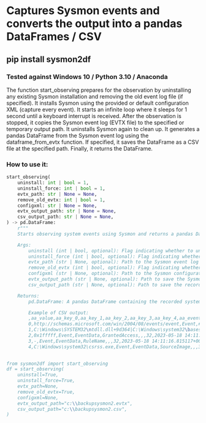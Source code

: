 # Captures Sysmon events and converts the output into a pandas DataFrames / CSV

## pip install sysmon2df

### Tested against Windows 10 / Python 3.10 / Anaconda


The function start_observing prepares for the observation by uninstalling any existing Sysmon installation and removing the old event log file (if specified).
It installs Sysmon using the provided or default configuration XML (capture every event).
It starts an infinite loop where it sleeps for 1 second until a keyboard interrupt is received.
After the observation is stopped, it copies the Sysmon event log (EVTX file) to the specified or temporary output path.
It uninstalls Sysmon again to clean up.
It generates a pandas DataFrame from the Sysmon event log using the dataframe_from_evtx function.
If specified, it saves the DataFrame as a CSV file at the specified path.
Finally, it returns the DataFrame.


### How to use it:

```python
start_observing(
    uninstall: int | bool = 1,
    uninstall_force: int | bool = 1,
    evtx_path: str | None = None,
    remove_old_evtx: int | bool = 1,
    configxml: str | None = None,
    evtx_output_path: str | None = None,
    csv_output_path: str | None = None,
) -> pd.DataFrame:
    r"""
    Starts observing system events using Sysmon and returns a pandas DataFrame containing the recorded events.

    Args:
        uninstall (int | bool, optional): Flag indicating whether to uninstall Sysmon after/before observation. Defaults to 1.
        uninstall_force (int | bool, optional): Flag indicating whether to force uninstall Sysmon. Defaults to 1.
        evtx_path (str | None, optional): Path to the Sysmon event log (EVTX file). If not provided, the default path ("System32\Winevt\Logs\Microsoft-Windows-Sysmon%4Operational.evtx") will be used. Defaults to None.
        remove_old_evtx (int | bool, optional): Flag indicating whether to remove the existing Sysmon event log before starting observation. Defaults to 1.
        configxml (str | None, optional): Path to the Sysmon configuration XML file. If not provided, a temporary file will be created. Defaults to None.
        evtx_output_path (str | None, optional): Path to save the Sysmon event log (EVTX file) after observation. If not provided, a temporary file will be created. Defaults to None.
        csv_output_path (str | None, optional): Path to save the recorded events as a CSV file. If not provided, no CSV file will be created. Defaults to None.

    Returns:
        pd.DataFrame: A pandas DataFrame containing the recorded system events.

        Example of CSV output:
        ,aa_value,aa_key_0,aa_key_1,aa_key_2,aa_key_3,aa_key_4,aa_event_record_id,aa_timestamp,aa_kind_of_event
        0,http://schemas.microsoft.com/win/2004/08/events/event,Event,#attributes,xmlns,,,32,2023-05-18 14:11:16.815117+00:00,
        1,C:\Windows\SYSTEM32\ntdll.dll+9d364|C:\Windows\system32\basesrv.DLL+2fba|C:\Windows\SYSTEM32\CSRSRV.dll+5af4|C:\Windows\SYSTEM32\ntdll.dll+6d72f,Event,EventData,CallTrace,,,32,2023-05-18 14:11:16.815117+00:00,
        2,0x1fffff,Event,EventData,GrantedAccess,,,32,2023-05-18 14:11:16.815117+00:00,
        3,-,Event,EventData,RuleName,,,32,2023-05-18 14:11:16.815117+00:00,
        4,C:\Windows\system32\csrss.exe,Event,EventData,SourceImage,,,32,2023-05-18 14:11:16.815117+00:00,
        

from sysmon2df import start_observing  
df = start_observing(
    uninstall=True,
    uninstall_force=True,
    evtx_path=None,
    remove_old_evtx=True,
    configxml=None,
    evtx_output_path="c:\\backupsysmon2.evtx",
    csv_output_path="c:\\backupsysmon2.csv",
)
        
```



